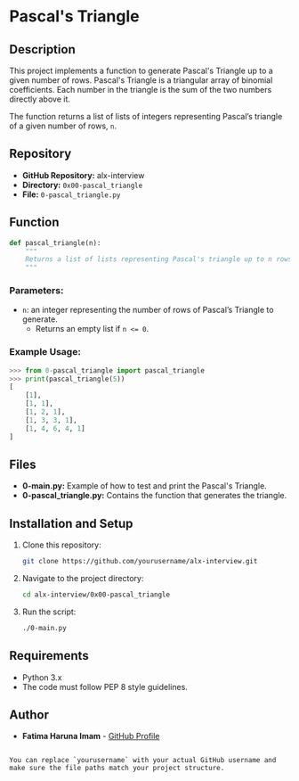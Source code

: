 
# Pascal's Triangle

## Description
This project implements a function to generate Pascal's Triangle up to a given number of rows. Pascal's Triangle is a triangular array of binomial coefficients. Each number in the triangle is the sum of the two numbers directly above it.

The function returns a list of lists of integers representing Pascal’s triangle of a given number of rows, `n`.

## Repository
- **GitHub Repository:** alx-interview
- **Directory:** `0x00-pascal_triangle`
- **File:** `0-pascal_triangle.py`

## Function

```python
def pascal_triangle(n):
    """
    Returns a list of lists representing Pascal's triangle up to n rows
    """
```

### Parameters:
- `n`: an integer representing the number of rows of Pascal’s Triangle to generate.
  - Returns an empty list if `n <= 0`.

### Example Usage:
```python
>>> from 0-pascal_triangle import pascal_triangle
>>> print(pascal_triangle(5))
[
    [1],
    [1, 1],
    [1, 2, 1],
    [1, 3, 3, 1],
    [1, 4, 6, 4, 1]
]
```

## Files
- **0-main.py:** Example of how to test and print the Pascal's Triangle.
- **0-pascal_triangle.py:** Contains the function that generates the triangle.

## Installation and Setup
1. Clone this repository:
   ```bash
   git clone https://github.com/yourusername/alx-interview.git
   ```
2. Navigate to the project directory:
   ```bash
   cd alx-interview/0x00-pascal_triangle
   ```
3. Run the script:
   ```bash
   ./0-main.py
   ```

## Requirements
- Python 3.x
- The code must follow PEP 8 style guidelines.

## Author
- **Fatima Haruna Imam** - [GitHub Profile](https://github.com/your-username)
```

You can replace `yourusername` with your actual GitHub username and make sure the file paths match your project structure.

